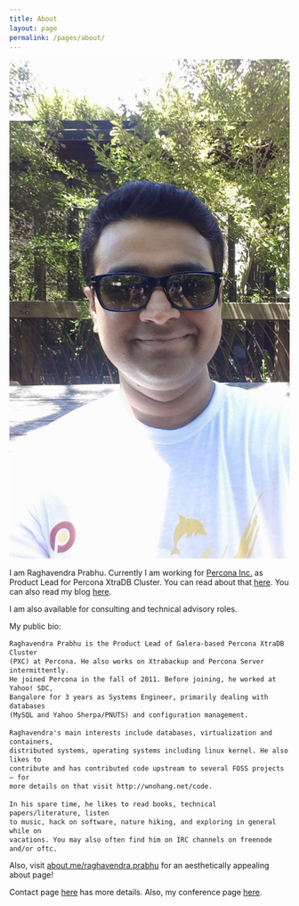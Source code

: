 ```yaml
---
title: About
layout: page
permalink: /pages/about/
---
```


![Photo](/pages/me.jpg)

 I am Raghavendra Prabhu. Currently I am working for
[Percona Inc.](http://percona.com) as Product Lead
for Percona XtraDB Cluster. You can read about that
[here](http://www.percona.com/about-us/our-team/raghavendra-prabhu). You
can also read my blog [here](http://blog.wnohang.net "Blog").

I am also available for consulting and technical advisory roles. 

My public bio:

    Raghavendra Prabhu is the Product Lead of Galera-based Percona XtraDB Cluster
    (PXC) at Percona. He also works on Xtrabackup and Percona Server intermittently.
    He joined Percona in the fall of 2011. Before joining, he worked at Yahoo! SDC,
    Bangalore for 3 years as Systems Engineer, primarily dealing with databases
    (MySQL and Yahoo Sherpa/PNUTS) and configuration management.

    Raghavendra's main interests include databases, virtualization and containers,
    distributed systems, operating systems including linux kernel. He also likes to
    contribute and has contributed code upstream to several FOSS projects — for
    more details on that visit http://wnohang.net/code.

    In his spare time, he likes to read books, technical papers/literature, listen
    to music, hack on software, nature hiking, and exploring in general while on
    vacations. You may also often find him on IRC channels on freenode and/or oftc.


Also, visit [about.me/raghavendra.prabhu](http://about.me/raghavendra.prabhu) for an aesthetically appealing about page!

Contact page [here](/pages/contact) has more details. Also, my conference page [here](/pages/conferences).
